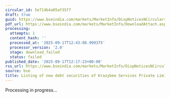 ```yaml
---
circular_id: 5e714b4a05af35f7
draft: true
guid: https://www.bseindia.com/markets/MarketInfo/DispNoticesNCirculars.aspx?Noticeid={226EA7A6-7ACB-4048-9534-19B65E843AC0}&noticeno=20250917-24&dt=09/17/2025&icount=24&totcount=37&flag=0
pdf_url: https://www.bseindia.com/markets/MarketInfo/DownloadAttach.aspx?id=20250917-24&attachedId=
processing:
  attempts: 1
  content_hash: ''
  processed_at: '2025-09-17T12:43:08.999375'
  processor_version: '2.0'
  stage: download_failed
  status: failed
published_date: '2025-09-17T12:17:23+00:00'
rss_url: https://www.bseindia.com/markets/MarketInfo/DispNoticesNCirculars.aspx?Noticeid={226EA7A6-7ACB-4048-9534-19B65E843AC0}&noticeno=20250917-24&dt=09/17/2025&icount=24&totcount=37&flag=0
source: bse
title: Listing of new debt securities of Krazybee Services Private Limited
---
```


Processing in progress...